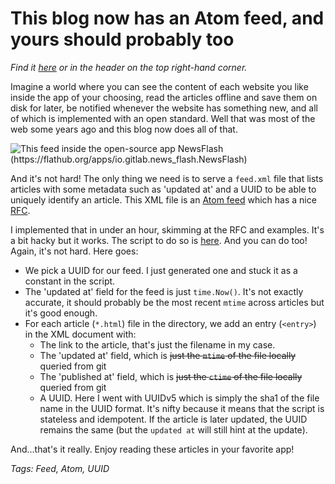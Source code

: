 # This blog now has an Atom feed, and yours should probably too

*Find it [here](https://gaultier.github.io/blog/feed.xml) or in the header on the top right-hand corner.*

Imagine a world where you can see the content of each website you like inside the app of your choosing, read the articles offline and save them on disk for later, be notified whenever the website has something new, and all of which is implemented with an open standard. Well that was most of the web some years ago and this blog now does all of that. 


![This feed inside the open-source app NewsFlash (https://flathub.org/apps/io.gitlab.news_flash.NewsFlash)](feed.png)

And it's not hard! The only thing we need is to serve a `feed.xml` file that lists articles with some metadata such as 'updated at' and a UUID to be able to uniquely identify an article. This XML file is an [Atom feed](https://en.wikipedia.org/wiki/Atom_(web_standard)) which has a nice [RFC](https://datatracker.ietf.org/doc/html/rfc4287).

I implemented that in under an hour, skimming at the RFC and examples. It's a bit hacky but it works. The script to do so is [here](https://github.com/gaultier/blog/blob/master/feed.go). And you can do too! Again, it's not hard. Here goes:

- We pick a UUID for our feed. I just generated one and stuck it as a constant in the script.
- The 'updated at' field for the feed is just `time.Now()`. It's not exactly accurate, it should probably be the most recent `mtime` across articles but it's good enough.
- For each article (`*.html`) file in the directory, we add an entry (`<entry>`) in the XML document with:
  * The link to the article, that's just the filename in my case.
  * The 'updated at' field, which is <s>just the `mtime` of the file locally</s> queried from git
  * The 'published at' field, which is <s>just the `ctime` of the file locally</s> queried from git
  * A UUID. Here I went with UUIDv5 which is simply the sha1 of the file name in the UUID format. It's nifty because it means that the script is stateless and idempotent. If the article is later updated, the UUID remains the same (but the `updated at` will still hint at the update).

And...that's it really. Enjoy reading these articles in your favorite app!

*Tags: Feed, Atom, UUID*
